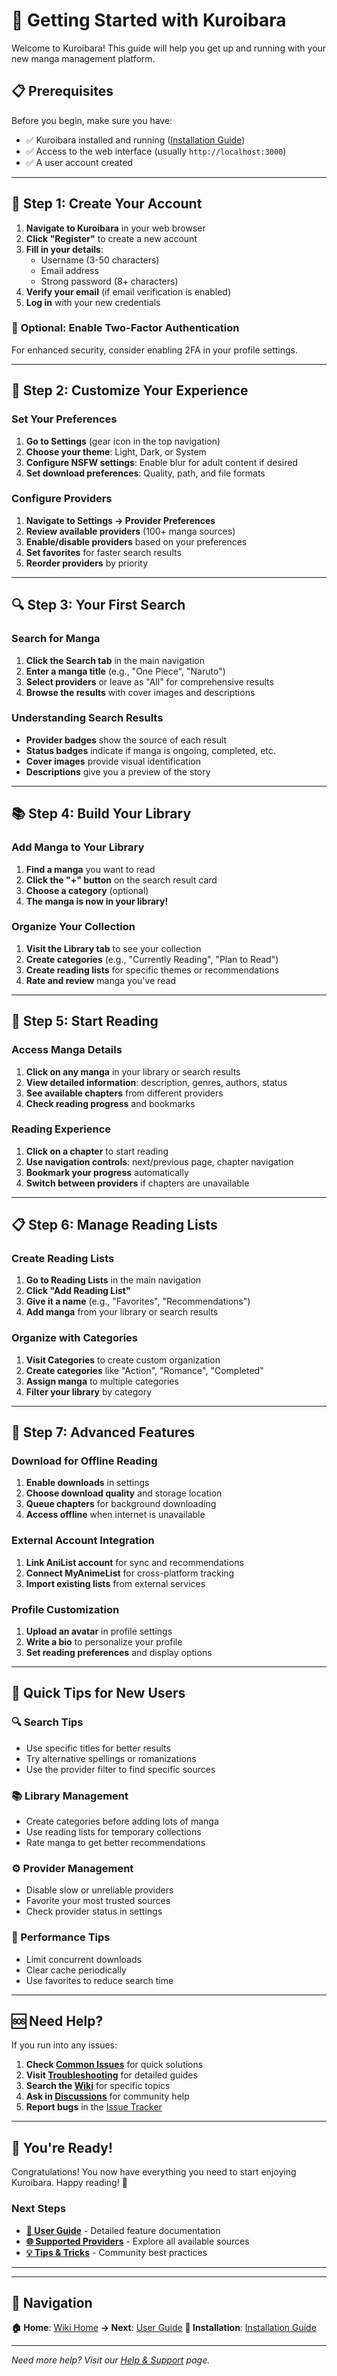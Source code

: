 # 🚀 Getting Started with Kuroibara

Welcome to Kuroibara! This guide will help you get up and running with your new manga management platform.

## 📋 Prerequisites

Before you begin, make sure you have:
- ✅ Kuroibara installed and running ([Installation Guide](Installation))
- ✅ Access to the web interface (usually `http://localhost:3000`)
- ✅ A user account created

---

## 🎯 **Step 1: Create Your Account**

1. **Navigate to Kuroibara** in your web browser
2. **Click "Register"** to create a new account
3. **Fill in your details**:
   - Username (3-50 characters)
   - Email address
   - Strong password (8+ characters)
4. **Verify your email** (if email verification is enabled)
5. **Log in** with your new credentials

### 🔐 **Optional: Enable Two-Factor Authentication**
For enhanced security, consider enabling 2FA in your profile settings.

---

## 🎨 **Step 2: Customize Your Experience**

### **Set Your Preferences**
1. **Go to Settings** (gear icon in the top navigation)
2. **Choose your theme**: Light, Dark, or System
3. **Configure NSFW settings**: Enable blur for adult content if desired
4. **Set download preferences**: Quality, path, and file formats

### **Configure Providers**
1. **Navigate to Settings → Provider Preferences**
2. **Review available providers** (100+ manga sources)
3. **Enable/disable providers** based on your preferences
4. **Set favorites** for faster search results
5. **Reorder providers** by priority

---

## 🔍 **Step 3: Your First Search**

### **Search for Manga**
1. **Click the Search tab** in the main navigation
2. **Enter a manga title** (e.g., "One Piece", "Naruto")
3. **Select providers** or leave as "All" for comprehensive results
4. **Browse the results** with cover images and descriptions

### **Understanding Search Results**
- **Provider badges** show the source of each result
- **Status badges** indicate if manga is ongoing, completed, etc.
- **Cover images** provide visual identification
- **Descriptions** give you a preview of the story

---

## 📚 **Step 4: Build Your Library**

### **Add Manga to Your Library**
1. **Find a manga** you want to read
2. **Click the "+" button** on the search result card
3. **Choose a category** (optional)
4. **The manga is now in your library!**

### **Organize Your Collection**
1. **Visit the Library tab** to see your collection
2. **Create categories** (e.g., "Currently Reading", "Plan to Read")
3. **Create reading lists** for specific themes or recommendations
4. **Rate and review** manga you've read

---

## 📖 **Step 5: Start Reading**

### **Access Manga Details**
1. **Click on any manga** in your library or search results
2. **View detailed information**: description, genres, authors, status
3. **See available chapters** from different providers
4. **Check reading progress** and bookmarks

### **Reading Experience**
1. **Click on a chapter** to start reading
2. **Use navigation controls**: next/previous page, chapter navigation
3. **Bookmark your progress** automatically
4. **Switch between providers** if chapters are unavailable

---

## 📋 **Step 6: Manage Reading Lists**

### **Create Reading Lists**
1. **Go to Reading Lists** in the main navigation
2. **Click "Add Reading List"**
3. **Give it a name** (e.g., "Favorites", "Recommendations")
4. **Add manga** from your library or search results

### **Organize with Categories**
1. **Visit Categories** to create custom organization
2. **Create categories** like "Action", "Romance", "Completed"
3. **Assign manga** to multiple categories
4. **Filter your library** by category

---

## 🔧 **Step 7: Advanced Features**

### **Download for Offline Reading**
1. **Enable downloads** in settings
2. **Choose download quality** and storage location
3. **Queue chapters** for background downloading
4. **Access offline** when internet is unavailable

### **External Account Integration**
1. **Link AniList account** for sync and recommendations
2. **Connect MyAnimeList** for cross-platform tracking
3. **Import existing lists** from external services

### **Profile Customization**
1. **Upload an avatar** in profile settings
2. **Write a bio** to personalize your profile
3. **Set reading preferences** and display options

---

## 🎯 **Quick Tips for New Users**

### **🔍 Search Tips**
- Use specific titles for better results
- Try alternative spellings or romanizations
- Use the provider filter to find specific sources

### **📚 Library Management**
- Create categories before adding lots of manga
- Use reading lists for temporary collections
- Rate manga to get better recommendations

### **⚙️ Provider Management**
- Disable slow or unreliable providers
- Favorite your most trusted sources
- Check provider status in settings

### **🚀 Performance Tips**
- Limit concurrent downloads
- Clear cache periodically
- Use favorites to reduce search time

---

## 🆘 **Need Help?**

If you run into any issues:

1. **Check [Common Issues](Common-Issues)** for quick solutions
2. **Visit [Troubleshooting](Troubleshooting)** for detailed guides
3. **Search the [Wiki](Home)** for specific topics
4. **Ask in [Discussions](https://github.com/Futs/kuroibara/discussions)** for community help
5. **Report bugs** in the [Issue Tracker](https://github.com/Futs/kuroibara/issues)

---

## 🎉 **You're Ready!**

Congratulations! You now have everything you need to start enjoying Kuroibara. Happy reading! 📖

### **Next Steps**
- **[📱 User Guide](User-Guide)** - Detailed feature documentation
- **[🌐 Supported Providers](Supported-Providers)** - Explore all available sources
- **[💡 Tips & Tricks](Tips-Tricks)** - Community best practices

---

---

## 🧭 **Navigation**

**🏠 Home**: [Wiki Home](Home)
**→ Next**: [User Guide](User-Guide)
**🔧 Installation**: [Installation Guide](Installation)

---

*Need more help? Visit our [Help & Support](Getting-Help) page.*
